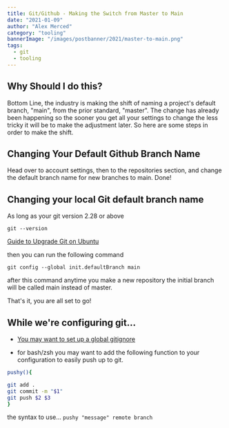 ```yaml
---
title: Git/Github - Making the Switch from Master to Main
date: "2021-01-09"
author: "Alex Merced"
category: "tooling"
bannerImage: "/images/postbanner/2021/master-to-main.png"
tags:
  - git
  - tooling
---
```


## Why Should I do this?

Bottom Line, the industry is making the shift of naming a project's default branch, "main", from the prior standard, "master". The change has already been happening so the sooner you get all your settings to change the less tricky it will be to make the adjustment later. So here are some steps in order to make the shift.

## Changing Your Default Github Branch Name

Head over to account settings, then to the repositories section, and change the default branch name for new branches to main. Done!

## Changing your local Git default branch name

As long as your git version 2.28 or above

`git --version`

[Guide to Upgrade Git on Ubuntu](https://www.tipsonunix.com/2020/07/install-git-2-28-0-in-ubuntu-20-04-linux-mint-centos/)

then you can run the following command

`git config --global init.defaultBranch main`

after this command anytime you make a new repository the initial branch will be called main instead of master.

That's it, you are all set to go!

## While we're configuring git...

- [You may want to set up a global gitignore](http://egorsmirnov.me/2015/05/04/global-gitignore-file.html)

- for bash/zsh you may want to add the following function to your configuration to easily push up to git.

```bash
pushy(){

git add .
git commit -m "$1"
git push $2 $3
}
```

the syntax to use...
`pushy "message" remote branch`
